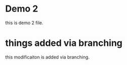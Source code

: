 # Demo 2
this is demo 2 file.

# things added via branching
this modificaiton is added via branching.